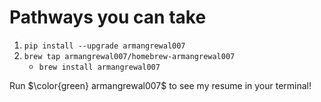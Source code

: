 # Pathways you can take

1. `pip install --upgrade armangrewal007`
2. `brew tap armangrewal007/homebrew-armangrewal007`
	- `brew install armangrewal007`



Run $`\color{green} armangrewal007`$ to see my resume in your terminal!
